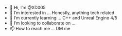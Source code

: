 - 👋 Hi, I’m @XD005
- 👀 I’m interested in ... Honestly, anything tech related
- 🌱 I’m currently learning ... C++ and Unreal Engine 4/5
- 💞️ I’m looking to collaborate on ... 
- 📫 How to reach me ... DM me

<!---
XD005/XD005 is a ✨ special ✨ repository because its `README.md` (this file) appears on your GitHub profile.
You can click the Preview link to take a look at your changes.
--->
